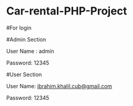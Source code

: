 # Car-rental-PHP-Project

#For login

#Admin Section

User Name : admin

Password: 12345

#User Section

User Name: ibrahim.khalil.cub@gmail.com

Password: 12345
